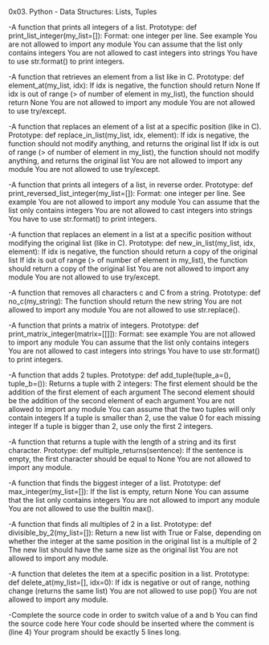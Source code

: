 0x03. Python - Data Structures: Lists, Tuples

-A function that prints all integers of a list.
Prototype: def print_list_integer(my_list=[]):
Format: one integer per line. See example
You are not allowed to import any module
You can assume that the list only contains integers
You are not allowed to cast integers into strings
You have to use str.format() to print integers.

-A function that retrieves an element from a list like in C.
Prototype: def element_at(my_list, idx):
If idx is negative, the function should return None
If idx is out of range (> of number of element in my_list), the function should return None
You are not allowed to import any module
You are not allowed to use try/except.

-A function that replaces an element of a list at a specific position (like in C).
Prototype: def replace_in_list(my_list, idx, element):
If idx is negative, the function should not modify anything, and returns the original list
If idx is out of range (> of number of element in my_list), the function should not modify anything, and returns the original list
You are not allowed to import any module
You are not allowed to use try/except.

-A function that prints all integers of a list, in reverse order.
Prototype: def print_reversed_list_integer(my_list=[]):
Format: one integer per line. See example
You are not allowed to import any module
You can assume that the list only contains integers
You are not allowed to cast integers into strings
You have to use str.format() to print integers.

-A function that replaces an element in a list at a specific position
without modifying the original list (like in C).
Prototype: def new_in_list(my_list, idx, element):
If idx is negative, the function should return a copy of the original
list
If idx is out of range (> of number of element in my_list), the
function should return a copy of the original list
You are not allowed to import any module
You are not allowed to use try/except.

-A function that removes all characters c and C from a string.
Prototype: def no_c(my_string):
The function should return the new string
You are not allowed to import any module
You are not allowed to use str.replace().

-A function that prints a matrix of integers.
Prototype: def print_matrix_integer(matrix=[[]]):
Format: see example
You are not allowed to import any module
You can assume that the list only contains integers
You are not allowed to cast integers into strings
You have to use str.format() to print integers.

-A function that adds 2 tuples.
Prototype: def add_tuple(tuple_a=(), tuple_b=()):
Returns a tuple with 2 integers:
The first element should be the addition of the first element of each
argument
The second element should be the addition of the second element of
each argument
You are not allowed to import any module
You can assume that the two tuples will only contain integers
If a tuple is smaller than 2, use the value 0 for each missing integer
If a tuple is bigger than 2, use only the first 2 integers.

-A function that returns a tuple with the length of a string and its
first character.
Prototype: def multiple_returns(sentence):
If the sentence is empty, the first character should be equal to None
You are not allowed to import any module.

-A function that finds the biggest integer of a list.
Prototype: def max_integer(my_list=[]):
If the list is empty, return None
You can assume that the list only contains integers
You are not allowed to import any module
You are not allowed to use the builtin max().

-A function that finds all multiples of 2 in a list.
Prototype: def divisible_by_2(my_list=[]):
Return a new list with True or False, depending on whether the integer
at the same position in the original list is a multiple of 2
The new list should have the same size as the original list
You are not allowed to import any module.

-A function that deletes the item at a specific position in a list.
Prototype: def delete_at(my_list=[], idx=0):
If idx is negative or out of range, nothing change (returns the same
list)
You are not allowed to use pop()
You are not allowed to import any module.

-Complete the source code in order to switch value of a and b
You can find the source code here
Your code should be inserted where the comment is (line 4)
Your program should be exactly 5 lines long.